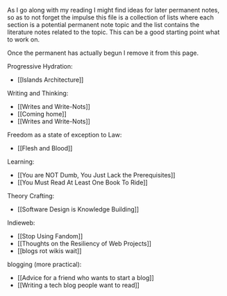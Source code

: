 As I go along with my reading I might find ideas for later permanent notes, so as to not forget the impulse this file is a collection of lists where each section is a potential permanent note topic and the list contains the literature notes related to the topic. This can be a good starting point what to work on.

Once the permanent has actually begun I remove it from this page.

Progressive Hydration:
- [[Islands Architecture]]

Writing and Thinking:
- [[Writes and Write-Nots]]
- [[Coming home]]
- [[Writes and Write-Nots]]

Freedom as a state of exception to Law:
- [[Flesh and Blood]]

Learning:
- [[You are NOT Dumb, You Just Lack the Prerequisites]]
- [[You Must Read At Least One Book To Ride]]

Theory Crafting:
- [[Software Design is Knowledge Building]]

Indieweb:
- [[Stop Using Fandom]]
- [[Thoughts on the Resiliency of Web Projects]]
- [[blogs rot wikis wait]]

blogging (more practical):
- [[Advice for a friend who wants to start a blog]]
- [[Writing a tech blog people want to read]]
